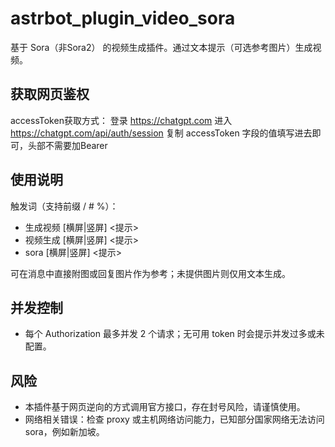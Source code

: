 # astrbot_plugin_video_sora

基于 Sora（非Sora2） 的视频生成插件。通过文本提示（可选参考图片）生成视频。

## 获取网页鉴权
accessToken获取方式：
登录 https://chatgpt.com
进入 https://chatgpt.com/api/auth/session
复制 accessToken 字段的值填写进去即可，头部不需要加Bearer 

## 使用说明
触发词（支持前缀 / # %）：
- 生成视频 [横屏|竖屏] <提示>
- 视频生成 [横屏|竖屏] <提示>
- sora [横屏|竖屏] <提示>

可在消息中直接附图或回复图片作为参考；未提供图片则仅用文本生成。

## 并发控制
- 每个 Authorization 最多并发 2 个请求；无可用 token 时会提示并发过多或未配置。

## 风险
- 本插件基于网页逆向的方式调用官方接口，存在封号风险，请谨慎使用。
- 网络相关错误：检查 proxy 或主机网络访问能力，已知部分国家网络无法访问sora，例如新加坡。
